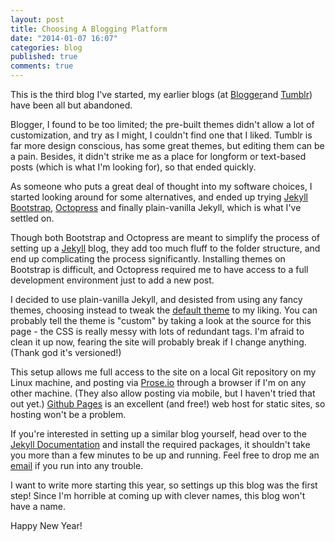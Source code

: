 ```yaml
---
layout: post
title: Choosing A Blogging Platform
date: "2014-01-07 16:07"
categories: blog
published: true
comments: true
---
```


This is the third blog I've started, my earlier blogs (at [Blogger](http://paanini.blogspot.in)and [Tumblr](http://paanini.tumblr.com)) have been all but abandoned.

Blogger, I found to be too limited; the pre-built themes didn't allow a lot of customization, and try as I might, I couldn't find one that I liked. Tumblr is far more design conscious, has some great themes, but editing them can be a pain. Besides, it didn't strike me as a place for longform or text-based posts (which is what I'm looking for), so that ended quickly.

As someone who puts a great deal of thought into my software choices, I started looking around for some alternatives, and ended up trying [Jekyll Bootstrap](http://jekyllbootstrap.com/), [Octopress](http://octopress.org) and finally plain-vanilla Jekyll, which is what I've settled on.

Though both Bootstrap and Octopress are meant to simplify the process of setting up a [Jekyll](http://jekyllrb.com/) blog, they add too much fluff to the folder structure, and end up complicating the process significantly. Installing themes on Bootstrap is difficult, and Octopress required me to have access to a full development environment just to add a new post.

I decided to use plain-vanilla Jekyll, and desisted from using any fancy themes, choosing instead to tweak the [default theme](http://github.com/mojombo/jekyll) to my liking. You can probably tell the theme is "custom" by taking a look at the source for this page - the CSS is really messy with lots of redundant tags. I'm afraid to clean it up now, fearing the site will probably break if I change anything. (Thank god it's versioned!) 

This setup allows me full access to the site on a local Git repository on my Linux machine, and posting via [Prose.io](http://prose.io) through a browser if I'm on any other machine. (They also allow posting via mobile, but I haven't tried that out yet.) [Github Pages](http://pages.github.com/) is an excellent (and free!) web host for static sites, so hosting won't be a problem.

If you're interested in setting up a similar blog yourself, head over to the [Jekyll Documentation](http://jekyllrb.com/docs/installation/) and install the required packages, it shouldn't take you more than a few minutes to be up and running. Feel free to drop me an [email](mailto:hello@paanini.me) if you run into any trouble.

I want to write more starting this year, so settings up this blog was the first step! Since I'm horrible at coming up with clever names, this blog won't have a name.

Happy New Year!